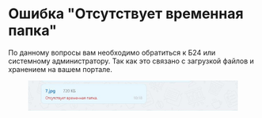 # Ошибка "Отсутствует временная папка"

По данному вопросы вам необходимо обратиться к Б24 или системному администратору. Так как это связано с загрузкой файлов и хранением на вашем портале.

<figure><img src="../../.gitbook/assets/image (92).png" alt=""><figcaption></figcaption></figure>
